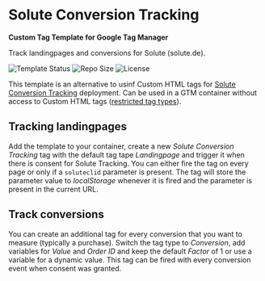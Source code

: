 # Solute Conversion Tracking

**Custom Tag Template for Google Tag Manager**

Track landingpages and conversions for Solute (solute.de).   

![Template Status](https://img.shields.io/badge/Community%20Template%20Gallery%20Status-submitted-orange) ![Repo Size](https://img.shields.io/github/repo-size/mbaersch/solute-conversion-tag) ![License](https://img.shields.io/github/license/mbaersch/solute-conversion-tag)

This template is an alternative to usinf Custom HTML tags for [Solute Conversion Tracking](https://www.solute.de/eng/support/shopsystems/conversiontracking/) deployment. Can be used in a GTM container without access to Custom HTML tags ([restricted tag types](https://developers.google.com/tag-platform/tag-manager/restrict)).  

## Tracking landingpages 
Add the template to your container, create a new *Solute Conversion Tracking* tag with the default tag tape *Landingpage* and trigger it when there is consent for Solute Tracking. You can either fire the tag on every page or only if a `soluteclid` parameter is present. The tag will store the parameter value to *localStorage* whenever it is fired and the parameter is present in the current URL.

## Track conversions
You can create an additional tag for every conversion that you want to measure (typically a purchase). Switch the tag type to *Conversion*, add variables for *Value* and *Order ID* and keep the default *Factor* of 1 or use a variable for a dynamic value. This tag can be fired with every conversion event when consent was granted.      

